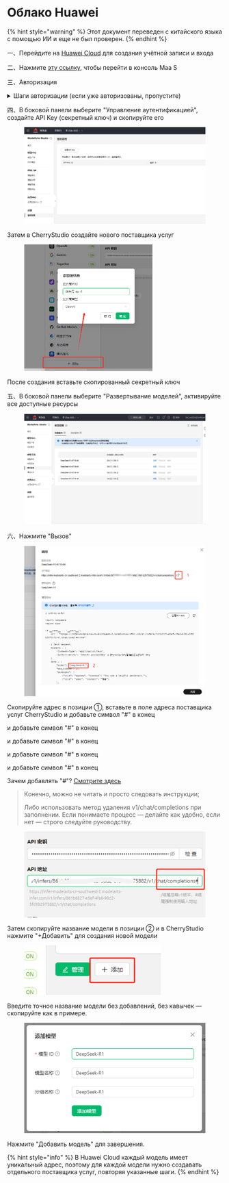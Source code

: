 # Облако Huawei


{% hint style="warning" %}
Этот документ переведен с китайского языка с помощью ИИ и еще не был проверен.
{% endhint %}




一、Перейдите на [Huawei Cloud](https://auth.huaweicloud.com/authui/login) для создания учётной записи и входа

二、Нажмите [эту ссылку](https://console.huaweicloud.com/modelarts/?region=cn-southwest-2#/model-studio/homepage), чтобы перейти в консоль Maa S

三、Авторизация

<details>

<summary>Шаги авторизации (если уже авторизованы, пропустите)</summary>

1.  После перехода по ссылке из шага (二) следуйте инструкциям на странице авторизации (нажмите IAM-подпользователь → Новая доверенность → Обычный пользователь)

![](<../../.gitbook/assets/image (49).png>)

2.  После создания вернитесь по ссылке из шага (二)
3.  При появлении сообщения "Недостаточно прав доступа" нажмите "Нажмите здесь" в уведомлении
4.  Добавьте существующую авторизацию и подтвердите

![](<../../.gitbook/assets/image (50).png>)

Примечание: Этот метод подходит для новичков — не требует глубокого изучения, просто следуйте подсказкам. Если получилось авторизоваться с первого раза, действуйте своим способом.

</details>

四、В боковой панели выберите "Управление аутентификацией", создайте API Key (секретный ключ) и скопируйте его

<figure><img src="../../.gitbook/assets/微信截图_20250214034650.png" alt=""><figcaption></figcaption></figure>

Затем в CherryStudio создайте нового поставщика услуг

<figure><img src="../../.gitbook/assets/image (1) (2).png" alt="" width="300"><figcaption></figcaption></figure>

После создания вставьте скопированный секретный ключ



五、В боковой панели выберите "Развертывание моделей", активируйте все доступные ресурсы

<figure><img src="../../.gitbook/assets/微信截图_20250214034751.png" alt=""><figcaption></figcaption></figure>

六、Нажмите "Вызов"

<figure><img src="../../.gitbook/assets/image (1) (2) (1).png" alt=""><figcaption></figcaption></figure>

Скопируйте адрес в позиции ①, вставьте в поле адреса поставщика услуг CherryStudio и добавьте символ "#" в конец

и добавьте символ "#" в конец

и добавьте символ "#" в конец

и добавьте символ "#" в конец

и добавьте символ "#" в конец

Зачем добавлять "#"? [Смотрите здесь](https://docs.cherry-ai.com/cherrystudio/preview/settings/providers#api-di-zhi)

> Конечно, можно не читать и просто следовать инструкции;
> 
> Либо использовать метод удаления v1/chat/completions при заполнении. Если понимаете процесс — делайте как удобно, если нет — строго следуйте руководству.



<figure><img src="../../.gitbook/assets/image (2) (3).png" alt=""><figcaption></figcaption></figure>

Затем скопируйте название модели в позиции ② и в CherryStudio нажмите "+Добавить" для создания новой модели

<figure><img src="../../.gitbook/assets/image (4) (3).png" alt=""><figcaption></figcaption></figure>

Введите точное название модели без добавлений, без кавычек — скопируйте как в примере.

<figure><img src="../../.gitbook/assets/image (3) (3).png" alt=""><figcaption></figcaption></figure>

Нажмите "Добавить модель" для завершения.

{% hint style="info" %}
В Huawei Cloud каждый модель имеет уникальный адрес, поэтому для каждой модели нужно создавать отдельного поставщика услуг, повторяя указанные шаги.
{% endhint %}